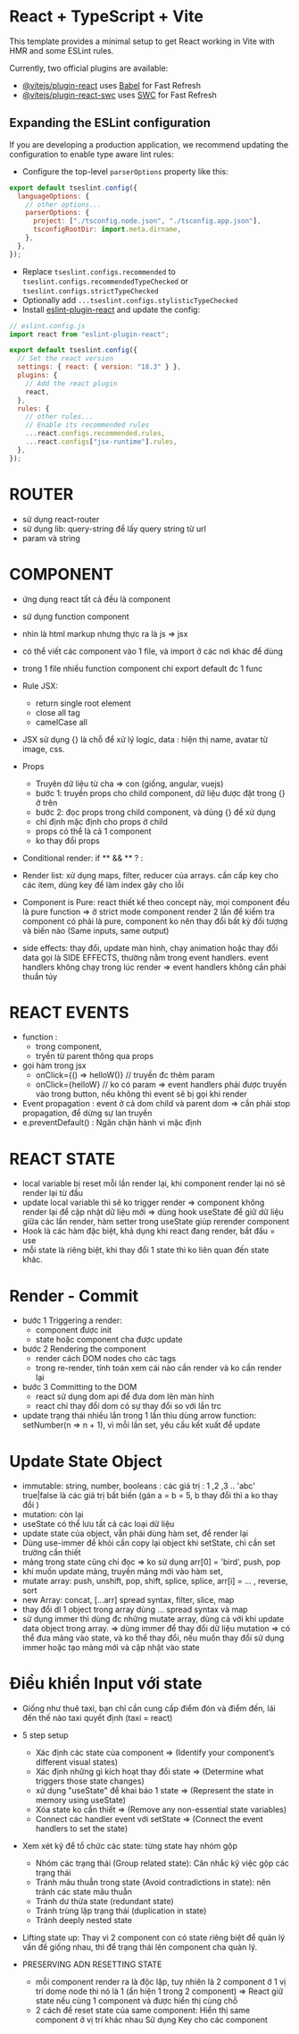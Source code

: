 # React + TypeScript + Vite

This template provides a minimal setup to get React working in Vite with HMR and some ESLint rules.

Currently, two official plugins are available:

- [@vitejs/plugin-react](https://github.com/vitejs/vite-plugin-react/blob/main/packages/plugin-react/README.md) uses [Babel](https://babeljs.io/) for Fast Refresh
- [@vitejs/plugin-react-swc](https://github.com/vitejs/vite-plugin-react-swc) uses [SWC](https://swc.rs/) for Fast Refresh

## Expanding the ESLint configuration

If you are developing a production application, we recommend updating the configuration to enable type aware lint rules:

- Configure the top-level `parserOptions` property like this:

```js
export default tseslint.config({
  languageOptions: {
    // other options...
    parserOptions: {
      project: ["./tsconfig.node.json", "./tsconfig.app.json"],
      tsconfigRootDir: import.meta.dirname,
    },
  },
});
```

- Replace `tseslint.configs.recommended` to `tseslint.configs.recommendedTypeChecked` or `tseslint.configs.strictTypeChecked`
- Optionally add `...tseslint.configs.stylisticTypeChecked`
- Install [eslint-plugin-react](https://github.com/jsx-eslint/eslint-plugin-react) and update the config:

```js
// eslint.config.js
import react from "eslint-plugin-react";

export default tseslint.config({
  // Set the react version
  settings: { react: { version: "18.3" } },
  plugins: {
    // Add the react plugin
    react,
  },
  rules: {
    // other rules...
    // Enable its recommended rules
    ...react.configs.recommended.rules,
    ...react.configs["jsx-runtime"].rules,
  },
});
```

# ROUTER

- sử dụng react-router
- sử dụng lib: query-string để lấy query string từ url
- param và string

# COMPONENT

- ứng dụng react tất cả đều là component
- sử dụng function component
- nhìn là html markup nhưng thực ra là js => jsx
- có thể viết các component vào 1 file, và import ở các nơi khác để dùng
- trong 1 file nhiều function component chỉ export default đc 1 func

- Rule JSX:
  - return single root element
  - close all tag
  - camelCase all
- JSX sử dụng {} là chỗ để xử lý logic, data : hiện thị name, avatar từ image, css.
- Props
  - Truyên dữ liệu từ cha => con (giống, angular, vuejs)
  - bước 1: truyền props cho child component, dữ liệu được đặt trong {} ở trên
  - bước 2: đọc props trong child component, và dùng {} để xử dụng
  - chỉ định mặc định cho props ở child
  - props có thể là cả 1 component
  - ko thay đổi props
- Conditional render: if ** && ** ? :
- Render list: xử dụng maps, filter, reducer của arrays. cần cấp key cho các item, dùng key để làm index gây cho lỗi
- Component is Pure: react thiết kế theo concept này, mọi component đều là pure function => ở strict mode component render 2 lần để kiểm tra component có phải là pure, component ko nên thay đổi bất kỳ đối tượng và biến nào (Same inputs, same output)
- side effects: thay đổi, update màn hình, chạy animation hoặc thay đổi data gọi là SIDE EFFECTS, thường nằm trong event handlers. event handlers không chạy trong lúc render => event handlers không cần phải thuần túy

# REACT EVENTS

- function :
  - trong component,
  - tryền từ parent thông qua props
- gọi hàm trong jsx
  - onClick={() => helloW()} // truyền đc thêm param
  - onClick={helloW} // ko có param
    => event handlers phải được truyền vào trong button, nếu không thì event sẽ bị gọi khi render
- Event propagation : event ở cả dom child và parent dom => cần phải stop propagation, để dừng sự lan truyền
- e.preventDefault() : Ngăn chặn hành vi mặc định

# REACT STATE

- local variable bị reset mỗi lần render lại, khi component render lại nó sẽ render lại từ đầu
- update local variable thì sẽ ko trigger render => component không render lại để cập nhật dữ liệu mới
  => dùng hook useState để giữ dữ liệu giữa các lần render, hàm setter trong useState giúp rerender component
- Hook là các hàm đặc biệt, khả dụng khi react đang render, bắt đầu = use
- mỗi state là riêng biệt, khi thay đổi 1 state thì ko liên quan đến state khác.

# Render - Commit

- bước 1 Triggering a render:
  - component được init
  - state hoặc component cha được update
- bước 2 Rendering the component
  - render cách DOM nodes cho các tags
  - trong re-render, tính toán xem cái nào cần render và ko cần render lại
- bước 3 Committing to the DOM
  - react sử dụng dom api để đưa dom lên màn hình
  - react chỉ thay đổi dom có sự thay đổi so với lần trc
- update trạng thái nhiều lần trong 1 lần thìu dùng arrow function: setNumber(n => n + 1), vì mỗi lần set, yêu cầu kết xuất để update

# Update State Object

- immutable: string, number, booleans : các giá trị : 1 ,2 ,3 .. 'abc' true|false là các giá trị bất biến (gán a = b = 5, b thay đổi thì a ko thay đổi )
- mutation: còn lại
- useState có thể lưu tất cả các loại dữ liệu
- update state của object, vẫn phải dùng hàm set, để render lại
- Dùng use-immer để khỏi cần copy lại object khi setState, chỉ cần set trường cần thiết
- mảng trong state cũng chỉ đọc => ko sử dụng arr[0] = 'bird', push, pop
- khi muốn update mảng, truyền mảng mới vào hàm set,
- mutate array: push, unshift, pop, shift, splice, splice, arr[i] = ... , reverse, sort
- new Array: concat, [...arr] spread syntax, filter, slice, map
- thay đổi dl 1 object trong array dùng ... spread syntax và map
- sử dụng immer thì dùng đc những mutate array, dùng cả với khi update data object trong array. => dùng immer để thay đổi dữ liệu mutation
  => có thể đưa mảng vào state, và ko thể thay đổi, nếu muốn thay đổi sử dụng immer hoặc tạo mảng mới và cập nhật vào state

# Điều khiển Input với state

- Giống như thuê taxi, bạn chỉ cần cung cấp điểm đón và điểm đến, lái đến thế nào taxi quyết định (taxi = react)
- 5 step setup

  - Xác định các state của component => (Identify your component’s different visual states)
  - Xác định những gì kích hoạt thay đổi state => (Determine what triggers those state changes)
  - xử dụng "useState" để khai báo 1 state => (Represent the state in memory using useState)
  - Xóa state ko cần thiết => (Remove any non-essential state variables)
  - Connect các handler event với setState => (Connect the event handlers to set the state)

- Xem xét kỹ để tổ chức các state: từng state hay nhóm gộp

  - Nhóm các trạng thái (Group related state): Cân nhắc kỹ việc gộp các trạng thái
  - Tránh mâu thuẫn trong state (Avoid contradictions in state): nên tránh các state mâu thuẫn
  - Tránh dư thừa state (redundant state)
  - Tránh trùng lặp trạng thái (duplication in state)
  - Tránh deeply nested state

- Lifting state up: Thay vì 2 component con có state riêng biệt để quản lý vấn đề giống nhau, thì để trạng thái lên component cha quản lý.

- PRESERVING ADN RESETTING STATE
  - mỗi component render ra là độc lập, tuy nhiên là 2 component ở 1 vị trí dome node thì nó là 1 (ẩn hiện 1 trong 2 component) => React giữ state nếu cùng 1 component và được hiển thị cùng chỗ
  - 2 cách để reset state của same component:
    Hiển thị same component ở vị trí khác nhau
    Sử dụng Key cho các component
